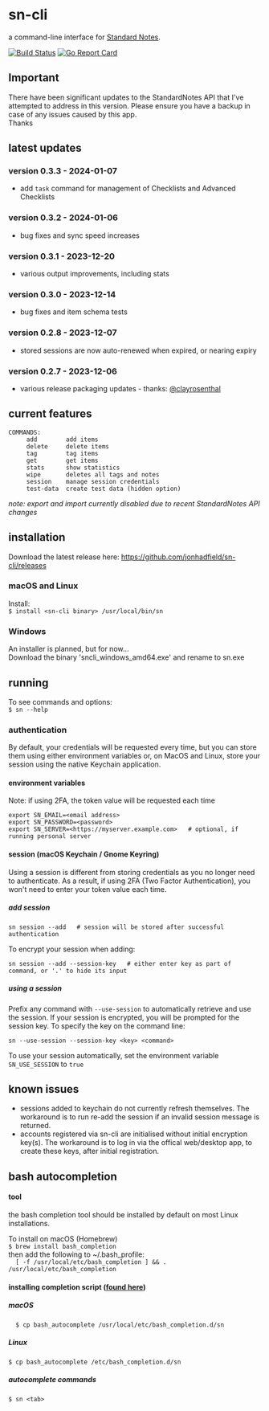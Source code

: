 # sn-cli
a command-line interface for [Standard Notes](https://standardnotes.org/).

[![Build Status](https://www.travis-ci.org/jonhadfield/sn-cli.svg?branch=master)](https://www.travis-ci.org/jonhadfield/sn-cli) [![Go Report Card](https://goreportcard.com/badge/github.com/jonhadfield/sn-cli)](https://goreportcard.com/report/github.com/jonhadfield/sn-cli)

## Important 
There have been significant updates to the StandardNotes API that I've attempted to address in this version.  Please ensure you have a backup in case of any issues caused by this app.  
Thanks 

## latest updates

### version 0.3.3 - 2024-01-07

- add `task` command for management of Checklists and Advanced Checklists

### version 0.3.2 - 2024-01-06

- bug fixes and sync speed increases

### version 0.3.1 - 2023-12-20

- various output improvements, including stats

### version 0.3.0 - 2023-12-14

- bug fixes and item schema tests

### version 0.2.8 - 2023-12-07

- stored sessions are now auto-renewed when expired, or nearing expiry

### version 0.2.7 - 2023-12-06

- various release packaging updates - thanks: [@clayrosenthal](https://github.com/clayrosenthal)



## current features

```
COMMANDS:
     add        add items
     delete     delete items
     tag        tag items
     get        get items
     stats      show statistics
     wipe       deletes all tags and notes
     session    manage session credentials
     test-data  create test data (hidden option)
```
*note: export and import currently disabled due to recent StandardNotes API changes*

## installation
Download the latest release here: https://github.com/jonhadfield/sn-cli/releases

### macOS and Linux

Install:  
``
$ install <sn-cli binary> /usr/local/bin/sn
``  

### Windows
  
An installer is planned, but for now...  
Download the binary 'sncli_windows_amd64.exe' and rename to sn.exe

## running

To see commands and options:  
``
$ sn --help
``
### authentication

By default, your credentials will be requested every time, but you can store them using either environment variables or, on MacOS and Linux, store your session using the native Keychain application.

#### environment variables
Note: if using 2FA, the token value will be requested each time
```
export SN_EMAIL=<email address>
export SN_PASSWORD=<password>
export SN_SERVER=<https://myserver.example.com>   # optional, if running personal server
```

#### session (macOS Keychain / Gnome Keyring)
Using a session is different from storing credentials as you no longer need to authenticate. As a result, if using 2FA (Two Factor Authentication), you won't need to enter your token value each time.  
##### add session
```
sn session --add   # session will be stored after successful authentication
```
To encrypt your session when adding:
```
sn session --add --session-key   # either enter key as part of command, or '.' to hide its input
```
##### using a session
Prefix any command with ```--use-session``` to automatically retrieve and use the session.
If your session is encrypted, you will be prompted for the session key. To specify the key on the command line:
```
sn --use-session --session-key <key> <command>
```
To use your session automatically, set the environment variable ```SN_USE_SESSION``` to ```true```  

## known issues  

- sessions added to keychain do not currently refresh themselves. The workaround is to run re-add the session if an invalid session message is returned.
- accounts registered via sn-cli are initialised without initial encryption key(s). The workaround is to log in via the offical web/desktop app, to create these keys, after initial registration.

## bash autocompletion

#### tool
the bash completion tool should be installed by default on most Linux installations.  

To install on macOS (Homebrew)  
``
$ brew install bash_completion  
``  
then add the following to ~/.bash_profile:  
``  
[ -f /usr/local/etc/bash_completion ] && . /usr/local/etc/bash_completion
`` 
#### installing completion script ([found here](https://github.com/jonhadfield/sn-cli/tree/master/autocomplete/bash_autocomplete))
##### macOS  
``  
$ cp bash_autocomplete /usr/local/etc/bash_completion.d/sn
``  
##### Linux  
``
$ cp bash_autocomplete /etc/bash_completion.d/sn
``

##### autocomplete commands
``
$ sn <tab>
``

